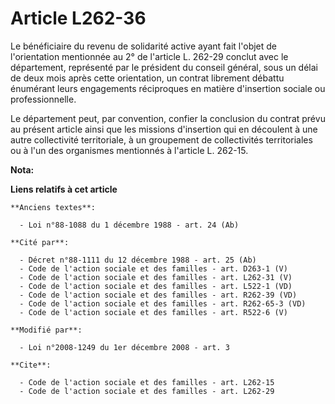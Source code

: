 # Article L262-36

Le bénéficiaire du revenu de solidarité active ayant fait l'objet de l'orientation mentionnée au 2° de l'article L. 262-29
conclut avec le département, représenté par le président du conseil général, sous un délai de deux mois après cette
orientation, un contrat librement débattu énumérant leurs engagements réciproques en matière d'insertion sociale ou
professionnelle. 

Le département peut, par convention, confier la conclusion du contrat prévu au présent article ainsi que les missions
d'insertion qui en découlent à une autre collectivité territoriale, à un groupement de collectivités territoriales ou à l'un
des organismes mentionnés à l'article L. 262-15.

**Nota:**



**Liens relatifs à cet article**

	**Anciens textes**:

	  - Loi n°88-1088 du 1 décembre 1988 - art. 24 (Ab)

	**Cité par**:

	  - Décret n°88-1111 du 12 décembre 1988 - art. 25 (Ab)
	  - Code de l'action sociale et des familles - art. D263-1 (V)
	  - Code de l'action sociale et des familles - art. L262-31 (V)
	  - Code de l'action sociale et des familles - art. L522-1 (VD)
	  - Code de l'action sociale et des familles - art. R262-39 (VD)
	  - Code de l'action sociale et des familles - art. R262-65-3 (VD)
	  - Code de l'action sociale et des familles - art. R522-6 (V)

	**Modifié par**:

	  - Loi n°2008-1249 du 1er décembre 2008 - art. 3

	**Cite**:

	  - Code de l'action sociale et des familles - art. L262-15
	  - Code de l'action sociale et des familles - art. L262-29
